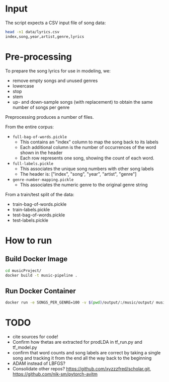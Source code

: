 # Input 

The script expects a CSV input file of song data:

```bash
head -n1 data/lyrics.csv 
index,song,year,artist,genre,lyrics
```

# Pre-processing

To prepare the song lyrics for use in modeling, we:
- remove empty songs and unused genres
- lowercase
- stop
- stem
- up- and down-sample songs (with replacement) to obtain the same number of songs per genre

Preprocessing produces a number of files.

From the entire corpus:
-	`full-bag-of-words.pickle`
	- This contains an "index" column to map the song back to its labels
	- Each additional column is the number of occurrences of the word shown in the header
	- Each row represents one song, showing the count of each word.
-	`full-labels.pickle`
	- This associates the unique song numbers with other song labels
	- The header is: ["index", "song", "year", "artist", "genre"]
-	`genre-number-mapping.pickle`
	- This associates the numeric genre to the original genre string

From a train/test split of the data:
-	train-bag-of-words.pickle
-	train-labels.pickle
-	test-bag-of-words.pickle
-	test-labels.pickle

# How to run

## Build Docker Image
```bash
cd musicProject/
docker build -t music-pipeline .
```

## Run Docker Container
```bash
docker run -e SONGS_PER_GENRE=100 -v $(pwd)/output/:/music/output/ music-pipeline
```

# TODO
- cite sources for code!
- Confirm how thetas are extracted for prodLDA in tf_run.py and tf_model.py
- confirm that word counts and song labels are correct by taking a single song and tracking it from the end all the way back to the beginning
- ADAM instead of LBFGS?
- Consolidate other repos? https://github.com/xyzzzfred/scholar.git, https://github.com/nik-sm/pytorch-avitm
